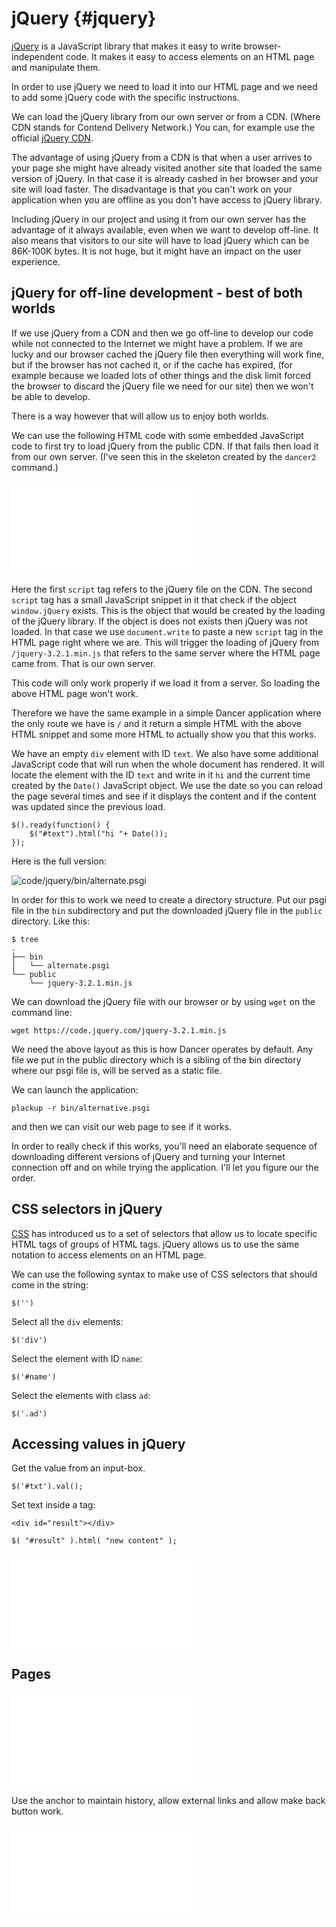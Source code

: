 # jQuery {#jquery}

[jQuery](http://jquery.com/) is a JavaScript library that makes it easy to write browser-independent code. It makes it easy to access elements on an HTML page and manipulate them.

In order to use jQuery we need to load it into our HTML page and we need to add some jQuery code with the specific instructions.

We can load the jQuery library from our own server or from a CDN. (Where CDN stands for Contend Delivery Network.) You can, for example use the official [jQuery CDN](https://code.jquery.com/).

The advantage of using jQuery from a CDN is that when a user arrives to your page she might have already visited another site that loaded the same version of jQuery. In that case it is already cashed in her browser and your site will load faster. The disadvantage is that you can't work on your application when you are offline as you don't have access to jQuery library.

Including jQuery in our project and using it from our own server has the advantage of it always available, even when we want to develop off-line. It also means that visitors to our site will have to load jQuery which can be 86K-100K bytes. It is not huge, but it might have an impact on the user experience.

## jQuery for off-line development - best of both worlds

If we use jQuery from a CDN and then we go off-line to develop our code while not connected to the Internet we might have a problem. If we are lucky and our browser cached the jQuery file then everything will work fine, but if the browser has not cached it, or if the cache has expired, (for example because we loaded lots of other things and the disk limit forced the browser to discard the jQuery file we need for our site) then we won't be able to develop.

There is a way however that will allow us to enjoy both worlds.

We can use the following HTML code with some embedded JavaScript code to first try to load jQuery from the public CDN. If that fails then load it from our own server. (I've seen this in the skeleton created by the `dancer2` command.)

![code/jquery/alternative.html](code/jquery/alternative.html)

Here the first `script` tag refers to the jQuery file on the CDN. The second `script` tag has a small JavaScript snippet in it that check if the object `window.jQuery` exists. This is the object that would be created by the loading of the jQuery library. If the object is does not exists then jQuery was not loaded. In that case we use `document.write` to paste a new `script` tag in the HTML page right where we are. This will trigger the loading of jQuery from `/jquery-3.2.1.min.js` that refers to the same server where the HTML page came from. That is our own server.

This code will only work properly if we load it from a server. So loading the above HTML page won't work.

Therefore we have the same example in a simple Dancer application where the only route we have is `/` and it return a simple HTML with the above HTML snippet and some more HTML to actually show you that this works.

We have an empty `div` element with ID `text`. We also have some additional JavaScript code that will run when the whole document has rendered. It will locate the element with the ID `text` and write in it `hi` and the current time created by the `Date()` JavaScript object. We use the date so you can reload the page several times and see if it displays the content and if the content was updated since the previous load.

```
$().ready(function() {
    $("#text").html("hi "+ Date());
});
```

Here is the full version:

![code/jquery/bin/alternate.psgi](code/jquery/bin/alternate.psgi)

In order for this to work we need to create a directory structure. Put our psgi file in the `bin` subdirectory and put the downloaded jQuery file in the `public` directory. Like this:

```
$ tree
.
├── bin
│   └── alternate.psgi
└── public
    └── jquery-3.2.1.min.js
```

We can download the jQuery file with our browser or by using `wget` on the command line:

```
wget https://code.jquery.com/jquery-3.2.1.min.js
```

We need the above layout as this is how Dancer operates by default. Any file we put in the public directory which is a sibling of the bin directory where our psgi file is, will be served as a static file.

We can launch the application:

```
plackup -r bin/alternative.psgi
```

and then we can visit our web page to see if it works.

In order to really check if this works, you'll need an elaborate sequence of downloading different versions of jQuery and turning your Internet connection off and on while trying the application. I'll let you figure our the order.

## CSS selectors in jQuery

[CSS](#css) has introduced us to a set of selectors that allow us to locate specific HTML tags of groups of HTML tags. jQuery allows us to use the same notation to access elements on an HTML page.

We can use the following syntax to make use of CSS selectors that should come in the string:

```
$('')
```

Select all the `div` elements:

```
$('div')
```

Select the element with ID `name`:

```
$('#name')
```

Select the elements with class `ad`:

```
$('.ad')
```


## Accessing values in jQuery

Get the value from an input-box.

```
$('#txt').val();
```

Set text inside a tag:

```
<div id="result"></div>
```

```
$( "#result" ).html( "new content" );
```

![code/jquery/form_values.html](code/jquery/form_values.html)

## Pages

![code/jquery/pages.html](code/jquery/pages.html)

Use the anchor to maintain history, allow external links and allow make back button work.

![code/jquery/pages_history.html](code/jquery/pages_history.html)

